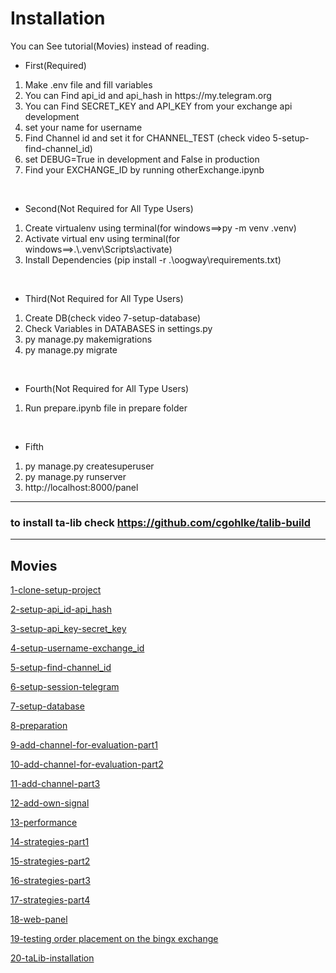 # Installation
You can See tutorial(Movies) instead of reading.

* First(Required)
<ol>
  <li>Make .env file and fill variables</li>
  <li>You can Find api_id and api_hash in https://my.telegram.org</li>
  <li>You can Find SECRET_KEY and API_KEY from your exchange api development</li>
  <li>set your name for username</li>
  <li>Find Channel id and set it for CHANNEL_TEST (check video 5-setup-find-channel_id)</li>
  <li>set DEBUG=True in development and False in production</li>
  <li>Find your EXCHANGE_ID by running otherExchange.ipynb</li>
</ol>
<br>

* Second(Not Required for All Type Users)
<ol>
  <li>Create virtualenv using terminal(for windows==>py -m venv .venv)</li>
  <li>Activate virtual env using terminal(for windows==>.\.venv\Scripts\activate)</li>
  <li>Install Dependencies (pip install -r .\oogway\requirements.txt)</li>
</ol>
<br>

* Third(Not Required for All Type Users)
<ol>
  <li>Create DB(check video 7-setup-database)</li>
  <li>Check Variables in DATABASES in settings.py</li>
  <li>py manage.py makemigrations</li>
  <li>py manage.py migrate</li>
</ol>
<br>

* Fourth(Not Required for All Type Users)
<ol>
  <li>Run prepare.ipynb file in prepare folder</li>
</ol>
<br>

* Fifth
<ol>
  <li>py manage.py createsuperuser</li>
  <li>py manage.py runserver</li>
  <li>http://localhost:8000/panel</li>
</ol>

---
### to install ta-lib check https://github.com/cgohlke/talib-build
---

## Movies

[1-clone-setup-project](https://www.aparat.com/v/fmvtjfb)

[2-setup-api_id-api_hash](https://www.aparat.com/v/yvsa561)


[3-setup-api_key-secret_key](https://www.aparat.com/v/rgu9tl2)


[4-setup-username-exchange_id](https://www.aparat.com/v/ssei6i9)


[5-setup-find-channel_id](https://www.aparat.com/v/sdg8da2)


[6-setup-session-telegram](https://www.aparat.com/v/ojv7v8c)


[7-setup-database](https://www.aparat.com/v/nvp9l71)


[8-preparation](https://www.aparat.com/v/xoj3l8z)


[9-add-channel-for-evaluation-part1](https://www.aparat.com/v/pqca8su)


[10-add-channel-for-evaluation-part2](https://www.aparat.com/v/lno3oab)


[11-add-channel-part3](https://www.aparat.com/v/bpr641j)


[12-add-own-signal](https://www.aparat.com/v/jem13k2)


[13-performance](https://www.aparat.com/v/arj7l24)


[14-strategies-part1](https://www.aparat.com/v/fpv51r1)


[15-strategies-part2](https://www.aparat.com/v/mwd449b)


[16-strategies-part3](https://www.aparat.com/v/kgu13nt)


[17-strategies-part4](https://www.aparat.com/v/xcpz886)


[18-web-panel](https://www.aparat.com/v/cqv0p98)


[19-testing order placement on the bingx exchange](https://www.aparat.com/v/uho6w76)


[20-taLib-installation](https://www.aparat.com/v/yqg90uc)


